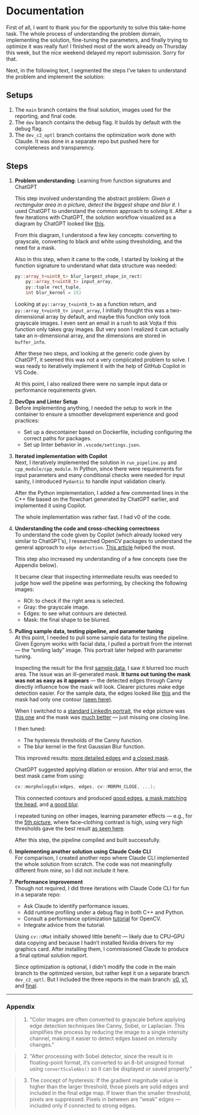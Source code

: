# Documentation

First of all, I want to thank you for the opportunity to solve this take-home task. The whole process of understanding the problem domain, implementing the solution, fine-tuning the parameters, and finally trying to optimize it was really fun! I finished most of the work already on Thursday this week, but the nice weekend delayed my report submission. Sorry for that.

Next, in the following text, I segmented the steps I’ve taken to understand the problem and implement the solution:

## Setups

1. The `main` branch contains the final solution, images used for the reporting, and final code.
2. The `dev` branch contains the debug flag. It builds by default with the debug flag.
3. The `dev_c2_optl` branch contains the optimization work done with Claude. It was done in a separate repo but pushed here for completeness and transparency.

## Steps

1. **Problem understanding**: Learning from function signatures and ChatGPT  

    This step involved understanding the abstract problem: *Given a rectangular area in a picture, detect the biggest shape and blur it*. I used ChatGPT to understand the common approach to solving it. After a few iterations with ChatGPT, the solution workflow visualized as a diagram by ChatGPT looked like [this](image.png).  

    From this diagram, I understood a few key concepts: converting to grayscale, converting to black and white using thresholding, and the need for a mask.  

    Also in this step, when it came to the code, I started by looking at the function signature to understand what data structure was needed:  
    ```c++
    py::array_t<uint8_t> blur_largest_shape_in_rect(
        py::array_t<uint8_t> input_array,
        py::tuple rect_tuple,
        int blur_kernel = 15)
    ```
    Looking at `py::array_t<uint8_t>` as a function return, and `py::array_t<uint8_t> input_array`, I initially thought this was a two-dimensional array by default, and maybe this function only took grayscale images. I even sent an email in a rush to ask Vojta if this function only takes gray images. But very soon I realized it can actually take an n-dimensional array, and the dimensions are stored in `buffer_info`.

    After these two steps, and looking at the generic code given by ChatGPT, it seemed this was not a very complicated problem to solve. I was ready to iteratively implement it with the help of GitHub Copilot in VS Code.  

    At this point, I also realized there were no sample input data or performance requirements given.

2. **DevOps and Linter Setup**  
    Before implementing anything, I needed the setup to work in the container to ensure a smoother development experience and good practices:  
    - Set up a devcontainer based on Dockerfile, including configuring the correct paths for packages.  
    - Set up linter behavior in `.vscode/settings.json`.

3. **Iterated implementation with Copilot**  
    Next, I iteratively implemented the solution in `run_pipeline.py` and `cpp_module/cpp_module`. In Python, since there were requirements for input parameters and many conditional checks were needed for input sanity, I introduced `Pydantic` to handle input validation clearly.  

    After the Python implementation, I added a few commented lines in the C++ file based on the flowchart generated by ChatGPT earlier, and implemented it using Copilot.  

    The whole implementation was rather fast. I had v0 of the code.

4. **Understanding the code and cross-checking correctness**  
    To understand the code given by Copilot (which already looked very similar to ChatGPT’s), I researched OpenCV packages to understand the general approach to `edge detection`. [This article](https://opencv.org/blog/edge-detection-using-opencv/) helped the most.  

    This step also increased my understanding of a few concepts (see the Appendix below).  

    It became clear that inspecting intermediate results was needed to judge how well the pipeline was performing, by checking the following images:  
    - ROI: to check if the right area is selected.  
    - Gray: the grayscale image.  
    - Edges: to see what contours are detected.  
    - Mask: the final shape to be blurred.

4. **Pulling sample data, testing pipeline, and parameter tuning**  
    At this point, I needed to pull some sample data for testing the pipeline. Given Egonym works with facial data, I pulled a portrait from the internet — the “smiling lady” image. This portrait later helped with parameter tuning.  

    Inspecting the result for the first [sample data](./input_images_test/1/smiling_lady.jpg), I saw it blurred too much area. The issue was an ill-generated mask. **It turns out tuning the mask was not as easy as it appears** — the detected edges through Canny directly influence how the mask will look. Clearer pictures make edge detection easier. For the sample data, the edges looked like [this](./report/smiling_lady_edges.jpg) and the mask had only one contour [(seen here)](./report/smiling_lady_mask.jpg).  

    When I switched to a [standard LinkedIn portrait](./input_images_test/2/better_protrait_rect160_1_200_240.jpg), the edge picture was [this one](./output_images_test/report/better_protrait_rect160_1_200_240_edges.jpg) and the mask was [much better](./output_images_test/report/better_protrait_rect160_1_200_240_mask.jpg) — just missing one closing line.  

    I then tuned:  
    - The hysteresis thresholds of the Canny function.  
    - The blur kernel in the first Gaussian Blur function.  

    This improved results: [more detailed edges](./report/tunning/better_protrait_rect160_1_200_240_edges.jpg) and [a closed mask](./report/tunning/better_protrait_rect160_1_200_240_mask.jpg).  

    ChatGPT suggested applying dilation or erosion. After trial and error, the best mask came from using:  
    ```c++
    cv::morphologyEx(edges, edges, cv::MORPH_CLOSE, ...);
    ```
    This connected contours and produced [good edges](./output_images_test/better_protrait_edges.jpg), [a mask matching the head](./output_images_test/better_protrait_mask.jpg), and [a good blur](./output_images_test/better_protrait_rect160_1_200_240.jpg).  

    I repeated tuning on other images, learning parameter effects — e.g., for the [5th picture](./input_images_test/5/mens_gromming_rect100_1_400_300.jpg), where face–clothing contrast is high, using very high thresholds gave the best result [as seen here](./output_images_test/mens_gromming_mask.jpg).  

    After this step, the pipeline compiled and built successfully.

5. **Implementing another solution using Claude Code CLI**  
    For comparison, I created another repo where Claude CLI implemented the whole solution from scratch. The code was not meaningfully different from mine, so I did not include it here.

6. **Performance improvement**  
    Though not required, I did three iterations with Claude Code CLI for fun in a separate repo:  
    - Ask Claude to identify performance issues.  
    - Add runtime profiling under a debug flag in both C++ and Python.  
    - Consult a performance optimization [tutorial](https://www.opencvhelp.org/tutorials/best-practices/performance-optimization/) for OpenCV.  
    - Integrate advice from the tutorial.  

    Using `cv::UMat` initially showed little benefit — likely due to CPU–GPU data copying and because I hadn’t installed Nvidia drivers for my graphics card. After installing them, I commissioned Claude to produce a final optimal solution report.  

    Since optimization is optional, I didn't modify the code in the main branch to the optimized version, but rather kept it on a separate branch `dev_c2_optl`. But I included the three reports in the main branch: [v0](./report/PERFORMANCE_OPTIMIZATION_REPORT.md), [v1](./report/PERFORMANCE_OPTIMIZATION_REPORT_V2.md), and [final](./report/FINAL_GPU_PERFORMANCE_REPORT.md).

---

### Appendix  
> 1. "Color images are often converted to grayscale before applying edge detection techniques like Canny, Sobel, or Laplacian. This simplifies the process by reducing the image to a single intensity channel, making it easier to detect edges based on intensity changes."  

> 2. "After processing with Sobel detector, since the result is in floating-point format, it’s converted to an 8-bit unsigned format using `convertScaleAbs()` so it can be displayed or saved properly."  

> 3. The concept of hysteresis: If the gradient magnitude value is higher than the larger threshold, those pixels are solid edges and included in the final edge map. If lower than the smaller threshold, pixels are suppressed. Pixels in between are “weak” edges — included only if connected to strong edges.  

